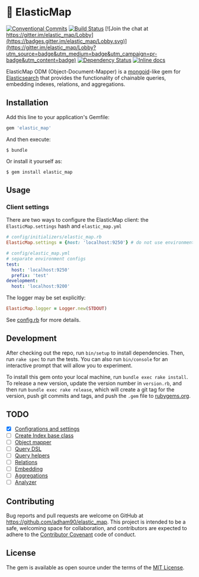 # :shell: ElasticMap
[![Conventional Commits](https://img.shields.io/badge/Conventional%20Commits-1.0.0-yellow.svg)](https://conventionalcommits.org)
[![Build Status](https://travis-ci.org/adham90/elastic_map.svg?branch=master)](https://travis-ci.org/adham90/elastic_map)
[![Join the chat at https://gitter.im/elastic_map/Lobby](https://badges.gitter.im/elastic_map/Lobby.svg)](https://gitter.im/elastic_map/Lobby?utm_source=badge&utm_medium=badge&utm_campaign=pr-badge&utm_content=badge)
[![Dependency Status](https://gemnasium.com/badges/github.com/adham90/elastic_map.svg)](https://gemnasium.com/github.com/adham90/elastic_map)
[![Inline docs](http://inch-ci.org/github/adham90/elastic_map.svg?branch=master)](http://inch-ci.org/github/adham90/elastic_map)

ElasticMap ODM (Object-Document-Mapper) is a [mongoid](https://github.com/mongodb/mongoid)-like gem for [Elasticsearch](https://github.com/elastic/elasticsearch) that provides the functionality of chainable queries, embedding indexes, relations, and aggregations.

## Installation

Add this line to your application's Gemfile:

```ruby
gem 'elastic_map'
```

And then execute:

    $ bundle

Or install it yourself as:

    $ gem install elastic_map

## Usage

### Client settings

There are two ways to configure the ElasticMap client: the `ElasticMap.settings` hash and `elastic_map.yml`

```ruby
# config/initializers/elastic_map.rb
ElasticMap.settings = {host: 'localhost:9250'} # do not use environments
```

```yaml
# config/elastic_map.yml
# separate environment configs
test:
  host: 'localhost:9250'
  prefix: 'test'
development:
  host: 'localhost:9200'
```

The logger may be set explicitly:

```ruby
ElasticMap.logger = Logger.new(STDOUT)
```
See [config.rb](lib/elastic_map/config.rb) for more details.

## Development

After checking out the repo, run `bin/setup` to install dependencies. Then, run `rake spec` to run the tests. You can also run `bin/console` for an interactive prompt that will allow you to experiment.

To install this gem onto your local machine, run `bundle exec rake install`. To release a new version, update the version number in `version.rb`, and then run `bundle exec rake release`, which will create a git tag for the version, push git commits and tags, and push the `.gem` file to [rubygems.org](https://rubygems.org).

## TODO

 - [x] [Configrations and settings](https://github.com/adham90/elastic_map/projects/1#card-3395198)
 - [ ] [Create Index base class](https://github.com/adham90/elastic_map/projects/1#card-3398857)
 - [ ] [Object mapper](https://github.com/adham90/elastic_map/projects/1#card-3393856)
 - [ ] [Query DSL](https://github.com/adham90/elastic_map/projects/1#card-3393917)
 - [ ] [Query helpers](https://github.com/adham90/elastic_map/projects/1#card-3393926)
 - [ ] [Relations](https://github.com/adham90/elastic_map/projects/1#card-3393910)
 - [ ] [Embedding](https://github.com/adham90/elastic_map/projects/1#card-3393932)
 - [ ] [Aggregations](https://github.com/adham90/elastic_map/projects/1#card-3395154)
 - [ ] [Analyzer](https://github.com/adham90/elastic_map/projects/1#card-3395297)

## Contributing

Bug reports and pull requests are welcome on GitHub at https://github.com/adham90/elastic_map. This project is intended to be a safe, welcoming space for collaboration, and contributors are expected to adhere to the [Contributor Covenant](http://contributor-covenant.org) code of conduct.


## License

The gem is available as open source under the terms of the [MIT License](http://opensource.org/licenses/MIT).

